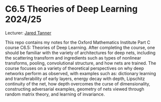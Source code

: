 # C6.5 Theories of Deep Learning 2024/25
Lecturer: [Jared Tanner](https://www.maths.ox.ac.uk/people/jared.tanner)

This repo contains my notes for the Oxford Mathematics Institute Part C course C6.5: Theories of Deep Learning. After completing the course, one should be familiar with the variety of architectures for deep nets, including the scattering transform and ingredients such as types of nonlinear transforms, pooling, convolutional structure, and how nets are trained. The course focuses on a variety of theoretical perspectives on why deep networks perform as observed, with examples such as: dictionary learning and transferability of early layers, energy decay with depth, Lipschitz continuity of the net, how depth overcomes the curse of dimensionality, constructing adversarial examples, geometry of nets viewed through random matrix theory, and learning of invariance.
